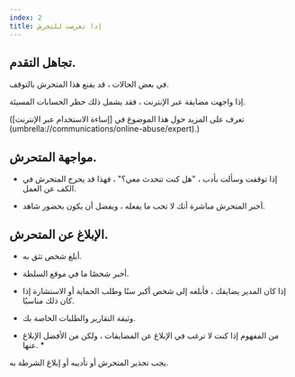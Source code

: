 ```yaml
---
index: 2
title: إذا تعرضت للتحرش
---
```

## تجاهل التقدم.

في بعض الحالات ، قد يقنع هذا المتحرش بالتوقف.

إذا واجهت مضايقة عبر الإنترنت ، فقد يشمل ذلك حظر الحسابات المسيئة.

(تعرف على المزيد حول هذا الموضوع في [إساءة الاستخدام عبر الإنترنت] (umbrella://communications/online-abuse/expert).)

## مواجهة المتحرش.

*   إذا توقفت وسألت بأدب ، "هل كنت تتحدث معي؟" ، فهذا قد يحرج المتحرش في الكف عن العمل.

*   أخبر المتحرش مباشرة أنك لا تحب ما يفعله ، ويفضل أن يكون بحضور شاهد.

## الإبلاغ عن المتحرش.

*   أبلغ شخص تثق به.

*   أخبر شخصًا ما في موقع السلطة.

* إذا كان المدير يضايقك ، فأبلغه إلى شخص أكبر سنًا وطلب الحماية أو الاستشارة إذا كان ذلك مناسبًا.

*  وثيقة التقارير والطلبات الخاصة بك.

* من المفهوم إذا كنت لا ترغب في الإبلاغ عن المضايقات ، ولكن من الأفضل الإبلاغ عنها. *

يجب تحذير المتحرش أو تأديبه أو إبلاغ الشرطة به.